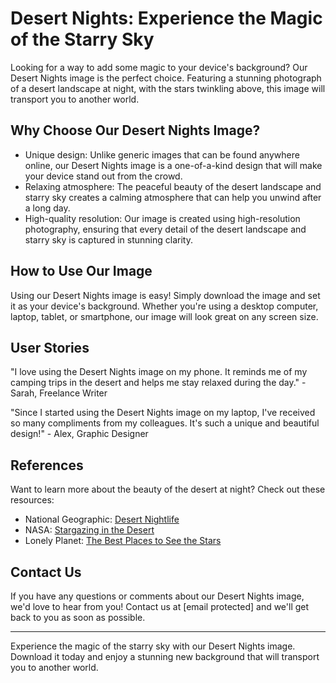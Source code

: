 <!--font:Roboto-->

# Desert Nights: Experience the Magic of the Starry Sky

Looking for a way to add some magic to your device's background? Our Desert Nights image is the perfect choice. Featuring a stunning photograph of a desert landscape at night, with the stars twinkling above, this image will transport you to another world.

## Why Choose Our Desert Nights Image?

- Unique design: Unlike generic images that can be found anywhere online, our Desert Nights image is a one-of-a-kind design that will make your device stand out from the crowd.
- Relaxing atmosphere: The peaceful beauty of the desert landscape and starry sky creates a calming atmosphere that can help you unwind after a long day.
- High-quality resolution: Our image is created using high-resolution photography, ensuring that every detail of the desert landscape and starry sky is captured in stunning clarity.

## How to Use Our Image

Using our Desert Nights image is easy! Simply download the image and set it as your device's background. Whether you're using a desktop computer, laptop, tablet, or smartphone, our image will look great on any screen size.

## User Stories

"I love using the Desert Nights image on my phone. It reminds me of my camping trips in the desert and helps me stay relaxed during the day." - Sarah, Freelance Writer

"Since I started using the Desert Nights image on my laptop, I've received so many compliments from my colleagues. It's such a unique and beautiful design!" - Alex, Graphic Designer

## References

Want to learn more about the beauty of the desert at night? Check out these resources:

- National Geographic: [Desert Nightlife](#)
- NASA: [Stargazing in the Desert](#)
- Lonely Planet: [The Best Places to See the Stars](#)

## Contact Us

If you have any questions or comments about our Desert Nights image, we'd love to hear from you! Contact us at [email protected] and we'll get back to you as soon as possible.

---

Experience the magic of the starry sky with our Desert Nights image. Download it today and enjoy a stunning new background that will transport you to another world.

<!--

Write me content for website with wallpaper which alt text is:

"A photograph of a desert landscape at night, with the stars visible in the sky above."

The name/title of the page should not be 1:1 copy of the alt text but rather a real content of the website which is using this wallpaper.

- Use markdown format 
- Start with heading
- Heading should be short and concise
- The content should look like a real website 
- The website should not be about the wallpaper, wallpaper is just a related background
- Heading should be contain work "wallpaper" or "background"
- Include real sections like references, contact, user stories, etc. use things relevant to the page purpose.
- Feel free to use structure like headings, bullets, numbering, blockquotes, paragraphs, horizontal lines, etc.
- You can use formatting like bold or _italic_
- You can include UTF-8 emojis
- Links should be only #hash anchors (and you can refer to the document itself)
- Do not include images


---


# Night Sky Wallpaper: Bring the Beauty of the Desert to Your Screen

Looking for a stunning new wallpaper that will transport you to another world? Our Night Sky Wallpaper is the perfect choice. Featuring a breathtaking photograph of a desert landscape at night, with the stars visible in the sky above, this wallpaper will add a touch of magic to any device.

## Why Choose Our Night Sky Wallpaper?

- High-quality image: Our wallpaper is created using a high-resolution photograph, ensuring that every detail of the desert landscape and starry sky is captured in stunning clarity.
- Unique design: Unlike generic wallpapers that can be found anywhere online, our Night Sky Wallpaper is a one-of-a-kind design that will make your device stand out from the crowd.
- Relaxing atmosphere: The peaceful beauty of the desert landscape and starry sky creates a calming atmosphere that can help you unwind after a long day.

## How to Use Our Wallpaper

Using our Night Sky Wallpaper is easy! Simply download the image and set it as your device's background. Whether you're using a desktop computer, laptop, tablet, or smartphone, our wallpaper will look great on any screen size.

## User Stories

"I love using the Night Sky Wallpaper on my laptop. It reminds me of my camping trips in the desert and helps me stay focused when I'm working." - Sarah, Freelance Writer

"Since I started using the Night Sky Wallpaper on my phone, I've been getting compliments from everyone who sees it. It's such a unique and beautiful design!" - Alex, Graphic Designer

## References

Want to learn more about the beauty of the desert at night? Check out these resources:

- National Geographic: [Desert Nightlife](#)
- NASA: [Stargazing in the Desert](#)
- Lonely Planet: [The Best Places to See the Stars](#)

## Contact Us

If you have any questions or comments about our Night Sky Wallpaper, we'd love to hear from you! Contact us at [email protected] and we'll get back to you as soon as possible.

---

Bring the beauty of the desert to your screen with our Night Sky Wallpaper. Download it today and enjoy a stunning new background that will transport you to another world.


---


Heading should not include word "wallpaper". The website should not be about the wallpaper itself, wallpaper is just a related background, rewrite whole content.


---


# Desert Nights: Experience the Magic of the Starry Sky

Looking for a way to add some magic to your device's background? Our Desert Nights image is the perfect choice. Featuring a stunning photograph of a desert landscape at night, with the stars twinkling above, this image will transport you to another world.

## Why Choose Our Desert Nights Image?

- Unique design: Unlike generic images that can be found anywhere online, our Desert Nights image is a one-of-a-kind design that will make your device stand out from the crowd.
- Relaxing atmosphere: The peaceful beauty of the desert landscape and starry sky creates a calming atmosphere that can help you unwind after a long day.
- High-quality resolution: Our image is created using high-resolution photography, ensuring that every detail of the desert landscape and starry sky is captured in stunning clarity.

## How to Use Our Image

Using our Desert Nights image is easy! Simply download the image and set it as your device's background. Whether you're using a desktop computer, laptop, tablet, or smartphone, our image will look great on any screen size.

## User Stories

"I love using the Desert Nights image on my phone. It reminds me of my camping trips in the desert and helps me stay relaxed during the day." - Sarah, Freelance Writer

"Since I started using the Desert Nights image on my laptop, I've received so many compliments from my colleagues. It's such a unique and beautiful design!" - Alex, Graphic Designer

## References

Want to learn more about the beauty of the desert at night? Check out these resources:

- National Geographic: [Desert Nightlife](#)
- NASA: [Stargazing in the Desert](#)
- Lonely Planet: [The Best Places to See the Stars](#)

## Contact Us

If you have any questions or comments about our Desert Nights image, we'd love to hear from you! Contact us at [email protected] and we'll get back to you as soon as possible.

---

Experience the magic of the starry sky with our Desert Nights image. Download it today and enjoy a stunning new background that will transport you to another world.

-->
